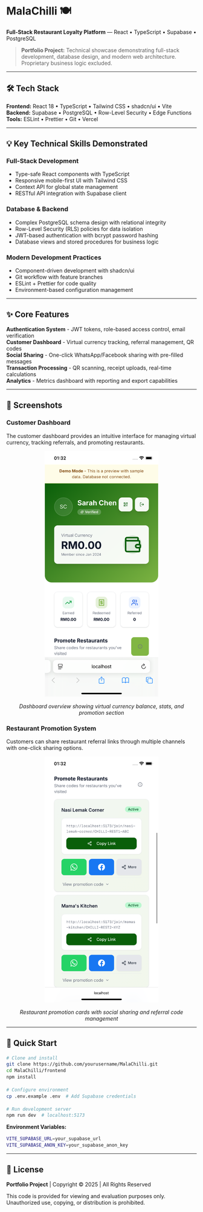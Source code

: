 # MalaChilli 🍽️

**Full-Stack Restaurant Loyalty Platform** — React • TypeScript • Supabase • PostgreSQL

> **Portfolio Project:** Technical showcase demonstrating full-stack development, database design, and modern web architecture. Proprietary business logic excluded.

---

## 🛠️ Tech Stack

**Frontend:** React 18 • TypeScript • Tailwind CSS • shadcn/ui • Vite  
**Backend:** Supabase • PostgreSQL • Row-Level Security • Edge Functions  
**Tools:** ESLint • Prettier • Git • Vercel

---

## 💡 Key Technical Skills Demonstrated

### Full-Stack Development
- Type-safe React components with TypeScript
- Responsive mobile-first UI with Tailwind CSS
- Context API for global state management
- RESTful API integration with Supabase client

### Database & Backend
- Complex PostgreSQL schema design with relational integrity
- Row-Level Security (RLS) policies for data isolation
- JWT-based authentication with bcrypt password hashing
- Database views and stored procedures for business logic

### Modern Development Practices
- Component-driven development with shadcn/ui
- Git workflow with feature branches
- ESLint + Prettier for code quality
- Environment-based configuration management

---

## ✨ Core Features

**Authentication System** - JWT tokens, role-based access control, email verification  
**Customer Dashboard** - Virtual currency tracking, referral management, QR codes  
**Social Sharing** - One-click WhatsApp/Facebook sharing with pre-filled messages  
**Transaction Processing** - QR scanning, receipt uploads, real-time calculations  
**Analytics** - Metrics dashboard with reporting and export capabilities

---

## 📱 Screenshots

### Customer Dashboard
The customer dashboard provides an intuitive interface for managing virtual currency, tracking referrals, and promoting restaurants.

<div align="center">
  <img src="docs/images/dashboard-overview.png" alt="Dashboard Overview" width="300"/>
  <p><em>Dashboard overview showing virtual currency balance, stats, and promotion section</em></p>
</div>

### Restaurant Promotion System
Customers can share restaurant referral links through multiple channels with one-click sharing options.

<div align="center">
  <img src="docs/images/dashboard-promotion-cards.png" alt="Restaurant Promotion Cards" width="300"/>
  <p><em>Restaurant promotion cards with social sharing and referral code management</em></p>
</div>

---

## 🚀 Quick Start

```bash
# Clone and install
git clone https://github.com/yourusername/MalaChilli.git
cd MalaChilli/frontend
npm install

# Configure environment
cp .env.example .env  # Add Supabase credentials

# Run development server
npm run dev  # localhost:5173
```

**Environment Variables:**
```bash
VITE_SUPABASE_URL=your_supabase_url
VITE_SUPABASE_ANON_KEY=your_supabase_anon_key
```

---

## 📄 License

**Portfolio Project** | Copyright © 2025 | All Rights Reserved

This code is provided for viewing and evaluation purposes only. Unauthorized use, copying, or distribution is prohibited.
